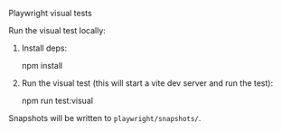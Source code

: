 Playwright visual tests

Run the visual test locally:

1. Install deps:

   npm install

2. Run the visual test (this will start a vite dev server and run the test):

   npm run test:visual

Snapshots will be written to `playwright/snapshots/`.
